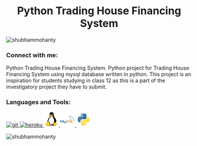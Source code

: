 <h1 align="center">Python Trading House Financing System</h3>

<p align="left"> <img src="https://komarev.com/ghpvc/?username=shubhammohanty&label=Profile%20views&color=0e75b6&style=flat" alt="shubhammohanty" /> </p>

<h3 align="left">Connect with me:</h3>
<p align="left">
Python Trading House Financing System.
Python project for Trading House Financing System using mysql database written in python.
This project is an inspiration for students studying in class 12 as this is a part of the investigatory project they have to submit.
</p>

<h3 align="left">Languages and Tools:</h3>
<p align="left"> <a href="https://git-scm.com/" target="_blank" rel="noreferrer"> <img src="https://www.vectorlogo.zone/logos/git-scm/git-scm-icon.svg" alt="git" width="40" height="40"/> </a> <a href="https://heroku.com" target="_blank" rel="noreferrer"> <img src="https://www.vectorlogo.zone/logos/heroku/heroku-icon.svg" alt="heroku" width="40" height="40"/> </a> <a href="https://www.linux.org/" target="_blank" rel="noreferrer"> <img src="https://raw.githubusercontent.com/devicons/devicon/master/icons/linux/linux-original.svg" alt="linux" width="40" height="40"/> </a> <a href="https://www.mysql.com/" target="_blank" rel="noreferrer"> <img src="https://raw.githubusercontent.com/devicons/devicon/master/icons/mysql/mysql-original-wordmark.svg" alt="mysql" width="40" height="40"/> </a> <a href="https://www.python.org" target="_blank" rel="noreferrer"> <img src="https://raw.githubusercontent.com/devicons/devicon/master/icons/python/python-original.svg" alt="python" width="40" height="40"/> </a> </p>

<p><img align="center" src="https://github-readme-streak-stats.herokuapp.com/?user=shubhammohanty&" alt="shubhammohanty" /></p>

